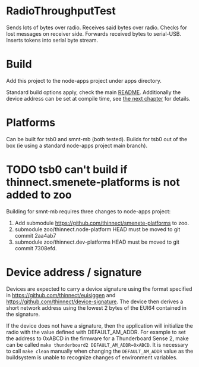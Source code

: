 # RadioThroughputTest

Sends lots of bytes over radio.
Receives said bytes over radio.
Checks for lost messages on receiver side.
Forwards received bytes to serial-USB.
Inserts tokens into serial byte stream.

# Build
Add this project to the node-apps project under apps directory.

Standard build options apply, check the main [README](../../README.md).
Additionally the device address can be set at compile time, see
[the next chapter](#device_address_/_signature) for details.

# Platforms
Can be built for tsb0 and smnt-mb (both tested). Builds for tsb0
out of the box (ie using a standard node-apps project main branch).

# TODO tsb0 can't build if thinnect.smenete-platforms is not added to zoo

Building for smnt-mb requires three changes to node-apps project:
  1. Add submodule https://github.com/thinnect/smenete-platforms to zoo. 
  2. submodule zoo/thinnect.node-platform HEAD must be moved to git commit 2aa4ab7
  3. submodule zoo/thinnect.dev-platforms HEAD must be moved to git commit 7308efd.

# Device address / signature

Devices are expected to carry a device signature using the format
specified in https://github.com/thinnect/euisiggen and
https://github.com/thinnect/device-signature. The device then derives a short
network address using the lowest 2 bytes of the EUI64 contained in the
signature.

If the device does not have a signature, then the application will
initialize the radio with the value defined with DEFAULT_AM_ADDR. For example
to set the address to 0xABCD in the firmware for a Thunderboard Sense 2, make
can be called `make thunderboard2 DEFAULT_AM_ADDR=0xABCD`. It is necessary to
call `make clean` manually when changing the `DEFAULT_AM_ADDR` value as the
buildsystem is unable to recognize changes of environment variables.
